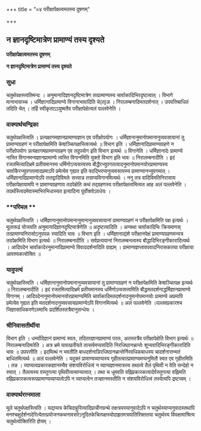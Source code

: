 +++
title = "०४ परीक्षापेक्षत्वमतस्य दूषणम्"

+++


## न ज्ञानदृष्टिमात्रेण प्रामाण्यं तस्य दृश्यते

**परीक्षापेक्षत्वमतस्य दूषणम्**

**न ज्ञानदृष्टिमात्रेण प्रामाण्यं तस्य दृश्यते**

### **सुधा**

चतुर्थपक्षस्त्वतिमन्दः । अनुमानादिज्ञानदृष्टिमात्रेण तत्प्रामाण्यस्य चार्वाकादिभिरदृष्टत्वात् । विभागे मानाभावाच्च । धर्मिज्ञानादिप्रामाण्ये विगानाभावादिति चे(त्)न्न । निरालम्बनादिमतदर्शनात् । उपपत्तिबाधितं तदिति चेत् । तर्हि स्वीकृताऽऽयुष्मतैव परीक्षापेक्षेत्यलं पल्लवेनेति ।

### **वाक्यार्थचन्द्रिका**

चतुर्थपक्षस्त्विति । प्रत्यक्षागमज्ञानप्रामाण्यज्ञान एव परीक्षोपयोगः । धर्मिज्ञानानुमानोपमानानुव्यवसायानां तु प्रामाण्यग्रहणं न परीक्षापेक्षमिति केषाञ्चित्पक्षस्त्वित्यर्थः ॥ विभाग इति । धर्मिज्ञानादिप्रामाण्यग्रहणे न परीक्षोपयोगः प्रत्यक्षागमप्रामाण्यग्रहण एव तदुपयोग इति विभाग इत्यर्थः ॥ विगानेति । धर्मिज्ञानादेः प्रामाण्ये नास्ति विगानमन्यज्ञानप्रामाण्ये त्वस्ति विगानमिति युक्तो विभाग इति भावः ॥ निरालम्बनादीति । इदं रजतमित्यादिभ्रमे प्रतीयमानस्य धर्मिणोऽप्यसत्त्वस्य बौद्धैरभ्युपगतत्वादनुमानोपमानयोरप्रामाण्यस्य चार्वाकैरभ्युपगतत्वादप्रमाऽपि प्रमेत्येव गृह्यत इति वदद्भिरप्यनुव्यवसायस्य प्रामाण्यानभ्युपगमात् । धर्मिज्ञानादिप्रामाण्येऽपि तत्तद्वादिविमतेः सत्त्वान्न तत्राप्यविगानमित्यर्थः । ननु तत्र वादिविमतिनिरासाय परीक्षापेक्षायामपि न प्रामाण्यग्रहणाय तदपेक्षेति कथं तद्ग्रहणस्य परीक्षापेक्षत्वमित्यत आह अलं पल्लवेनेति । तदर्थस्त्विदमेवास्माभिरभिधास्यत इत्यादिना पूर्वोक्तोऽवधेयः ।

### **परिमल **

चतुर्थपक्षस्त्विति । धर्मिज्ञानानुमानोपमानानुमानानुव्यवसायानां प्रामाण्यग्रहणं न परीक्षापेक्षमिति पक्ष इत्यर्थः । मूलारूढं योजयति अनुमानादिज्ञानदृष्टिमात्रेणेति ॥ अदृष्टत्वादिति । अन्यथा चार्वाकादिभिः क्रियमाणस् तत्प्रामाण्यनिरासोऽनुपपन्नः स्यादिति भावः ॥ विभाग इति । धर्मिज्ञानाद्यंशे परीक्षानपेक्षं प्रामाण्यग्रहणमन्यत्र तदपेक्षमिति विभाग इत्यर्थः ॥ निरालम्बनादीति । सर्वप्रत्ययानां निरालम्बनत्वस्य बौद्धादिभिरङ्गीकारादित्यर्थः । आदिपदेन चार्वाकादेरनुमानादिप्रामाण्ये विवाददर्शनादिति ग्राह्यम् । प्रामाण्यज्ञप्तावपवादनिरासकतया परीक्षाया आवश्यकत्वोक्तिः ॥

### **यादुपत्यं**

चतुर्थपक्षस्त्विति । धर्मिज्ञानानुमानोपमानानुव्यवसायानां तु प्रामाण्यग्रहणं न परीक्षापेक्षमिति केषाञ्चित्पक्ष इत्यर्थः ॥ निरालम्बनादीति । इदं रजतमित्यादिभ्रमे प्रतीयमानस्य धर्मिणोऽप्यसत्त्वमिति बौद्धमतदर्शनाद्धर्मिज्ञानप्रामाण्ये विगानम् । आदिपदेनानुमानोपमानयोरप्रामाण्यमिति चार्वाकादिमतदर्शनादनुमानोपमानयोः प्रामाण्ये अप्रमापि प्रमेत्येव गृह्यत इति मतदर्शनादनुव्यवसायप्रामाण्येऽपि विगानमित्यर्थः ॥ अलं पल्लवेनेति ।पल्लवप्रकारश्च जिज्ञासाधिकरणेऽस्माभिः प्रदर्शितस्तत्रैवानुसन्धेयः ।

### **श्रीनिवासतीर्थीया**

विभाग इति । धर्म्यादिज्ञानं प्रामाण्यं स्वतः, तदितरज्ञानप्रामाण्यं परतः, अतस्तत्रैव परीक्षापेक्षेति विभाग इत्यर्थः ॥ निरालम्बनादिमतेति । अत्र भ्रमे यावत्प्रतीयते तत्सर्वमप्यसदिति निरधिष्ठानभ्रान्तेः शून्यवादिभिरङ्गीकारादिति भावः ॥ उपपत्तीति । इदमित्थं न भवतीति बाधदर्शनान्निरधिष्ठानभ्रान्तेर्निरवधिकबाधस्य चादर्शनात्तन्मतं बाधितमित्यर्थः ॥ अलं पल्लवेनेति । यदुक्तं प्रामाण्यव्याप्यस्य गृहीतत्वात्प्रामाण्यमप्यनुमितौ स्वत एव गृहीतमिति । तन्न । व्याप्यत्वप्रकारकज्ञानस्यैव संशयविरोधित्वं न व्याप्यज्ञानमात्रस्य तथात्वे तैलं पृथिवी न वेति सन्देहो न स्यात् । तैलत्वस्य वस्तुगत्या पृथिवीत्वव्याप्यत्वात् । तथा च धूमवति वह्निप्रकारकत्वादेर्वस्तुगत्या वह्निमति वह्निप्रकारकत्वरूपप्रामाण्यव्याप्यत्वेऽपि न व्याप्यत्वेन तज्ज्ञानमस्तीति न संशयविरोधित्वं तस्येत्यपि द्रष्टव्यम् ।

### **वाक्यार्थरत्नमाला**

मूले चतुर्थपक्षस्त्विति । यद्यप्यत्र केचिदाहुरित्यादिप्राचीनग्रन्थे तक्षत्रयस्यानुवादेऽपि न चतुर्थस्याप्यनुवादस्तथापि मनश्चक्षुर्दर्शनादेरित्येतत्प्रयोजनकथनावसरेऽनूदितकेचित्पक्षस्योदाहृतमत्रयातिरिक्ततया चतुर्थस्य विवक्षामाश्रित्य चतुर्थत्वोक्तिरिति ज्ञेयम् ।

